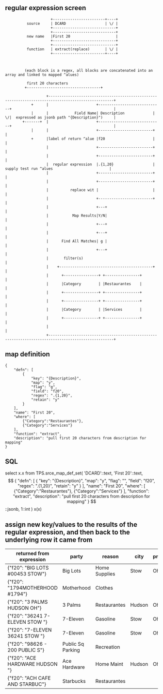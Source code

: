 

regular expression screen
---------------------------------------------

```
                     +------------------------+----+
          source     | DCARD                  | \/ |
                     +-----------------------------+
                     +-----------------------------+
          new name   |First 20                     |
                     +-----------------------------+
                     +-----------------------------+
          function   | extract(replace)       | \/ |
                     +------------------------+----+



         (each block is a regex, all blocks are concatenated into an array and linked to mapped ^alues)

          first 20 characters
         +----------------------------------+

                   +----------------------------------------------------------------------------------------------------+
            +      |                      +-----------------------------+                                               |
            |      |            Field Name| Description             | \/|  expressed as jsonb path "{Description}")     |
        +-------+  |                      +-----------------------------+                                               |
            |      |                      +-------------------------+                                                   |
            +      |label of return ^alue |f20                      |                                                   |
                   |                      +-------------------------+                                                   |
                   |                      +-------------------------+                                                   |
                   |  regular expression  |.{1,20}                  |   supply test run ^alues                          |
                   |                      +-------------------------+                                                   |
                   |                      +-------------------------+                                                   |
                   |          replace wit |                         |                                                   |
                   |                      +-------------------------+                                                   |
                   |                      +---+                                                                         |
                   |           Map Results|Y/N|                                                                         |
                   |                      +---+                                                                         |
                   |                      +---+                                                                         |
                   |      Find All Matches| g |                                                                         |
                   |                      +---+                                                                         |
                   |       filter(s)                                                                                    |
                   |    +-------------------------------------------+                                                   |
                   |      +----------------+ +----------------+                                                         |
                   |      |Category        | |Restaurantes    |                                                         |
                   |      +----------------+ +----------------+                                                         |
                   |      +----------------+ +----------------+                                                         |
                   |      |Category        | |Services        |                                                         |
                   |      +----------------+ +----------------+                                                         |
                   |                                                                                                    |
                   +----------------------------------------------------------------------------------------------------+

```


map definition
----------------------------------------------------------

    {
        "defn": [
            {
                "key": "{Description}",
                "map": "y",
                "flag": "g",
                "field": "f20",
                "regex": ".{1,20}",
                "retain": "y"
            }
        ],
        "name": "First 20",
        "where": [
            {"Category":"Restaurantes"},
            {"Category":"Services"}
        ],
        "function": "extract",
        "description": "pull first 20 characters from description for mapping"
    }

SQL
---------------------------------------------
select 
	x.x
from
	TPS.srce_map_def_set(
    'DCARD'::text,
    'First 20'::text,
    $$    {
        "defn": [
            {
                "key": "{Description}",
                "map": "y",
                "flag": "",
                "field": "f20",
                "regex": ".{1,20}",
                "retain": "y"
            }
        ],
        "name": "First 20",
        "where": [
            {"Category":"Restaurantes"},
            {"Category":"Services"}
        ],
        "function": "extract",
        "description": "pull first 20 characters from description for mapping"
    } $$::jsonb,
    1::int
    ) x(x)


assign new key/values to the results of the regular expression, and then back to the underlying row it came from
-----------------------------------------------------------------------------------------------------------------

| returned from expression        | party             | reason        | city   | provice |     |
| ------------------------------- | ----------------- | ------------- | ------ | ------- | --- |
| {"f20": "BIG LOTS #00453 STOW"} | Big Lots          | Home Supplies | Stow   | Ohio    |     |
| {"f20": "1794MOTHERHOOD #1794"} | Motherhood        | Clothes       |        |         |     |
| {"f20": "3 PALMS HUDSON OH"}    | 3 Palms           | Restaurantes  | Hudson | Ohio    |     |
| {"f20": "36241 7-ELEVEN STOW "} | 7-Eleven          | Gasoline      | Stow   | Ohio    |     |
| {"f20": "7-ELEVEN 36241 STOW "} | 7-Eleven          | Gasoline      | Stow   | Ohio    |     |
| {"f20": "98626 - 200 PUBLIC S"} | Public Sq Parking | Recreation    |        |         |     |
| {"f20": "ACE HARDWARE HUDSON "} | Ace Hardware      | Home Maint    | Hudson | Ohio    |     |
| {"f20": "ACH CAFE AND STARBUC"} | Starbucks         | Restaurantes  |        |         |     |